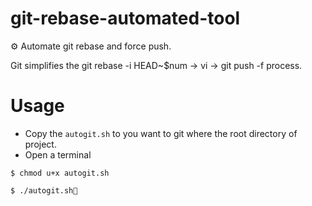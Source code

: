 # git-rebase-automated-tool

⚙️ Automate git rebase and force push.

Git simplifies the git rebase -i HEAD~$num -> vi -> git push -f process.

# Usage

- Copy the `autogit.sh` to you want to git where the root directory of project.
- Open a terminal

```shell
$ chmod u+x autogit.sh

$ ./autogit.sh
